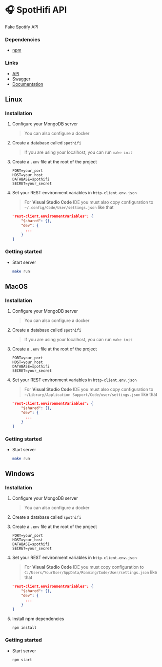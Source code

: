# 🎧 SpotHifi API
Fake Spotify API

### Dependencies
- [npm](https://www.npmjs.com/)

### Links
- [API](http://localhost:3010)
- [Swagger](http://localhost:3010/api-docs)
- [Documentation](docs/ROUTES.md)

## Linux

### Installation
1. Configure your MongoDB server
   > You can also configure a docker

2. Create a database called `spothifi`
   > If you are using your localhost, you can run `make init`

3. Create a `.env` file at the root of the project
    ```dotenv
    PORT=your_port
    HOST=your_host
    DATABASE=spothifi
    SECRET=your_secret
    ```

4. Set your REST environment variables in `http-client.env.json`
    > For **Visual Studio Code** IDE you must also copy configuration to `~/.config/Code/User/settings.json` like that
    ```json
    "rest-client.environmentVariables": {
        "$shared": {},
        "dev": {
          ...
        }
    }
    ```

### Getting started

- Start server
    ```bash
    make run
    ```

## MacOS

### Installation
1. Configure your MongoDB server
   > You can also configure a docker

2. Create a database called `spothifi`
   > If you are using your localhost, you can run `make init`

3. Create a `.env` file at the root of the project
    ```dotenv
    PORT=your_port
    HOST=your_host
    DATABASE=spothifi
    SECRET=your_secret
    ```

4. Set your REST environment variables in `http-client.env.json`
   > For **Visual Studio Code** IDE you must also copy configuration to `~/Library/Application Support/Code/user/settings.json` like that
    ```json
    "rest-client.environmentVariables": {
        "$shared": {},
        "dev": {
          ...
        }
    }
    ```

### Getting started

- Start server
    ```bash
    make run
    ```

## Windows

### Installation
1. Configure your MongoDB server
   > You can also configure a docker

2. Create a database called `spothifi`

3. Create a `.env` file at the root of the project
    ```dotenv
    PORT=your_port
    HOST=your_host
    DATABASE=spothifi
    SECRET=your_secret
    ```
   
4. Set your REST environment variables in `http-client.env.json`
   > For **Visual Studio Code** IDE you must copy configuration to `C:/Users/YourUser/AppData/Roaming/Code/User/settings.json` like that
    ```json
    "rest-client.environmentVariables": {
        "$shared": {},
        "dev": {
          ...
        }
    }
    ```

5. Install npm dependencies
    ```bash
    npm install
    ```

### Getting started

- Start server
    ```bash
    npm start
    ```
